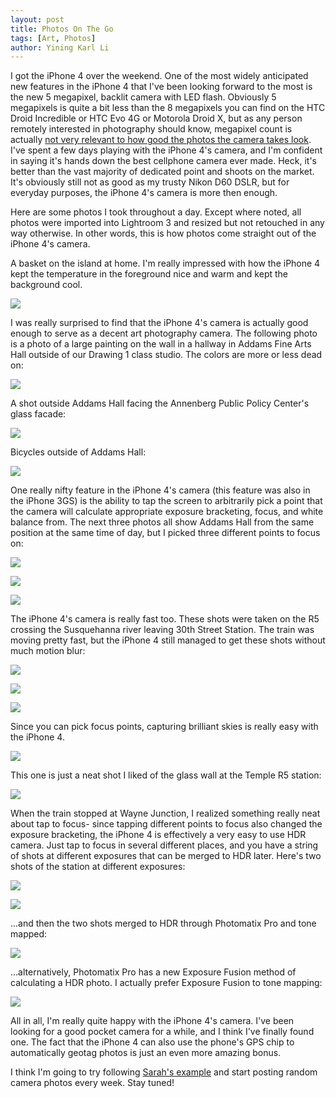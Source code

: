 ```yaml
---
layout: post
title: Photos On The Go
tags: [Art, Photos]
author: Yining Karl Li
---
```


I got the iPhone 4 over the weekend. One of the most widely anticipated new features in the iPhone 4 that I've been looking forward to the most is the new 5 megapixel, backlit camera with LED flash. Obviously 5 megapixels is quite a bit less than the 8 megapixels you can find on the HTC Droid Incredible or HTC Evo 4G or Motorola Droid X, but as any person remotely interested in photography should know, megapixel count is actually [not very relevant to how good the photos the camera takes look](http://arstechnica.com/gadgets/news/2009/03/why-weve-reached-the-end-of-the-camera-megapixel-race.ars). I've spent a few days playing with the iPhone 4's camera, and I'm confident in saying it's hands down the best cellphone camera ever made. Heck, it's better than the vast majority of dedicated point and shoots on the market. It's obviously still not as good as my trusty Nikon D60 DSLR, but for everyday purposes, the iPhone 4's camera is more then enough.

Here are some photos I took throughout a day. Except where noted, all photos were imported into Lightroom 3 and resized but not retouched in any way otherwise. In other words, this is how photos come straight out of the iPhone 4's camera.

A basket on the island at home. I'm really impressed with how the iPhone 4 kept the temperature in the foreground nice and warm and kept the background cool.

[![](/content/images/2010/Jun/IMG_0013.jpg)](/content/images/2010/Jun/IMG_0013.jpg)

I was really surprised to find that the iPhone 4's camera is actually good enough to serve as a decent art photography camera. The following photo is a photo of a large painting on the wall in a hallway in Addams Fine Arts Hall outside of our Drawing 1 class studio. The colors are more or less dead on:

[![](/content/images/2010/Jun/IMG_0020.jpg)](/content/images/2010/Jun/IMG_0020.jpg)

A shot outside Addams Hall facing the Annenberg Public Policy Center's glass facade:

[![](/content/images/2010/Jun/IMG_0021.jpg)](/content/images/2010/Jun/IMG_0021.jpg)

Bicycles outside of Addams Hall:

[![](/content/images/2010/Jun/IMG_0022.jpg)](/content/images/2010/Jun/IMG_0022.jpg)

One really nifty feature in the iPhone 4's camera (this feature was also in the iPhone 3GS) is the ability to tap the screen to arbitrarily pick a point that the camera will calculate appropriate exposure bracketing, focus, and white balance from. The next three photos all show Addams Hall from the same position at the same time of day, but I picked three different points to focus on:

[![](/content/images/2010/Jun/IMG_0023.jpg)](/content/images/2010/Jun/IMG_0023.jpg)

[![](/content/images/2010/Jun/IMG_0024.jpg)](/content/images/2010/Jun/IMG_0024.jpg)

[![](/content/images/2010/Jun/IMG_0025.jpg)](/content/images/2010/Jun/IMG_0025.jpg)

The iPhone 4's camera is really fast too. These shots were taken on the R5 crossing the Susquehanna river leaving 30th Street Station. The train was moving pretty fast, but the iPhone 4 still managed to get these shots without much motion blur:

[![](/content/images/2010/Jun/IMG_0026.jpg)](/content/images/2010/Jun/IMG_0026.jpg)

[![](/content/images/2010/Jun/IMG_0027.jpg)](/content/images/2010/Jun/IMG_0027.jpg)

[![](/content/images/2010/Jun/IMG_0028.jpg)](/content/images/2010/Jun/IMG_0028.jpg)

Since you can pick focus points, capturing brilliant skies is really easy with the iPhone 4.

[![](/content/images/2010/Jun/IMG_0030.jpg)](/content/images/2010/Jun/IMG_0030.jpg)

This one is just a neat shot I liked of the glass wall at the Temple R5 station:

[![](/content/images/2010/Jun/IMG_0032.jpg)](/content/images/2010/Jun/IMG_0032.jpg)

When the train stopped at Wayne Junction, I realized something really neat about tap to focus- since tapping different points to focus also changed the exposure bracketing, the iPhone 4 is effectively a very easy to use HDR camera. Just tap to focus in several different places, and you have a string of shots at different exposures that can be merged to HDR later. Here's two shots of the station at different exposures:

[![](/content/images/2010/Jun/IMG_0038.jpg)](/content/images/2010/Jun/IMG_0038.jpg)

[![](/content/images/2010/Jun/IMG_0039.jpg)](/content/images/2010/Jun/IMG_0039.jpg)

...and then the two shots merged to HDR through Photomatix Pro and tone mapped:

[![](/content/images/2010/Jun/IMG_0038_9.jpg)](/content/images/2010/Jun/IMG_0038_9.jpg)

...alternatively, Photomatix Pro has a new Exposure Fusion method of calculating a HDR photo. I actually prefer Exposure Fusion to tone mapping:

[![](/content/images/2010/Jun/IMG_0038_9_2.jpg)](/content/images/2010/Jun/IMG_0038_9_2.jpg)

All in all, I'm really quite happy with the iPhone 4's camera. I've been looking for a good pocket camera for a while, and I think I've finally found one. The fact that the iPhone 4 can also use the phone's GPS chip to automatically geotag photos is just an even more amazing bonus.

I think I'm going to try following [Sarah's example](http://yangee.tumblr.com) and start posting random camera photos every week. Stay tuned!
